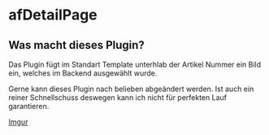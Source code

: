 # afDetailPage
## Was macht dieses Plugin?
Das Plugin fügt im Standart Template unterhlab der Artikel Nummer ein Bild ein,
welches im Backend ausgewählt wurde.

Gerne kann dieses Plugin nach belieben abgeändert werden.
Ist auch ein reiner Schnellschuss deswegen kann ich nicht für perfekten Lauf garantieren.


[Imgur](https://imgur.com/6jacR7a)
